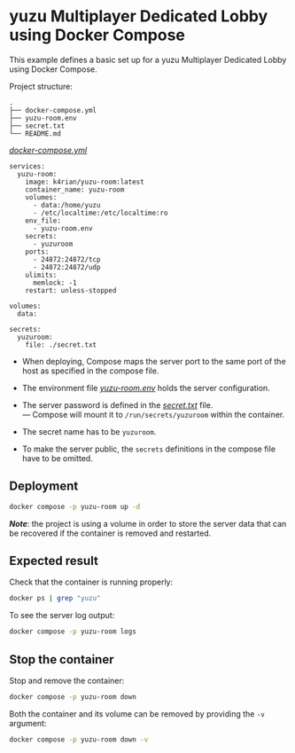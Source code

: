 yuzu Multiplayer Dedicated Lobby using Docker Compose
=====
This example defines a basic set up for a yuzu Multiplayer Dedicated Lobby using Docker Compose. 

Project structure:
```
.
├── docker-compose.yml
├── yuzu-room.env
├── secret.txt
└── README.md
```

[_docker-compose.yml_](docker-compose.yml)
```
services:
  yuzu-room:
    image: k4rian/yuzu-room:latest
    container_name: yuzu-room
    volumes:
      - data:/home/yuzu
      - /etc/localtime:/etc/localtime:ro
    env_file:
      - yuzu-room.env
    secrets:
      - yuzuroom
    ports:
      - 24872:24872/tcp
      - 24872:24872/udp
    ulimits:
      memlock: -1
    restart: unless-stopped

volumes:
  data:

secrets:
  yuzuroom:
    file: ./secret.txt
```

* When deploying, Compose maps the server port to the same port of the host as specified in the compose file.

* The environment file *[yuzu-room.env](yuzu-room.env)* holds the server configuration.

* The server password is defined in the *[secret.txt](secret.txt)* file.   
— Compose will mount it to `/run/secrets/yuzuroom` within the container.

* The secret name has to be `yuzuroom`.  

* To make the server public, the `secrets` definitions in the compose file have to be omitted.

## Deployment
```bash
docker compose -p yuzu-room up -d
```
*__Note__*: the project is using a volume in order to store the server data that can be recovered if the container is removed and restarted.

## Expected result
Check that the container is running properly:
```bash
docker ps | grep "yuzu"
```

To see the server log output:
```bash
docker compose -p yuzu-room logs
```

## Stop the container
Stop and remove the container:
```bash
docker compose -p yuzu-room down
```

Both the container and its volume can be removed by providing the `-v` argument:
```bash
docker compose -p yuzu-room down -v
```